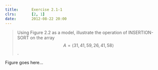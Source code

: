 ```yaml
---
title:      Exercise 2.1-1
clrs:       [2, 1]
date:       2012-08-22 20:00
---
```


>Using Figure 2.2 as a model, illustrate the operation of INSERTION-SORT on the array $$A = \langle 31, 41, 59, 26, 41, 58 \rangle $$.

Figure goes here...